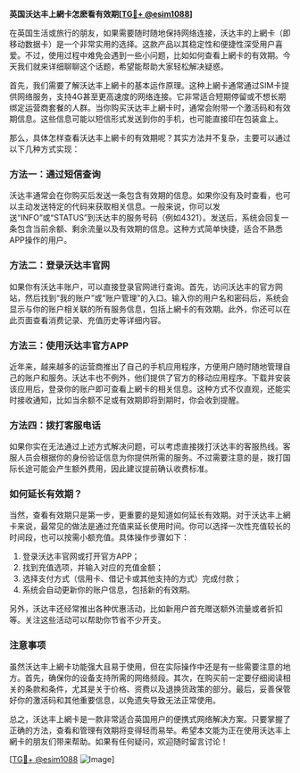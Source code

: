 **英国沃达丰上網卡怎麽看有效期[[TG💪+ @esim1088](https://t.me/s/esim1088)]**

在英国生活或旅行的朋友，如果需要随时随地保持网络连接，沃达丰的上網卡（即移动数据卡）是一个非常实用的选择。这款产品以其稳定性和便捷性深受用户喜爱。不过，使用过程中难免会遇到一些小问题，比如如何查看上網卡的有效期。今天我们就来详细聊聊这个话题，希望能帮助大家轻松解决疑惑。

首先，我们需要了解沃达丰上網卡的基本运作原理。这种上網卡通常通过SIM卡提供网络服务，支持4G甚至更高速度的网络连接。它非常适合短期停留或不想长期绑定运营商套餐的人群。当你购买沃达丰上網卡时，通常会附带一个激活码和有效期信息。这些信息可能以短信形式发送到你的手机，也可能直接印在包装盒上。

那么，具体怎样查看沃达丰上網卡的有效期呢？其实方法并不复杂，主要可以通过以下几种方式实现：

### 方法一：通过短信查询

沃达丰通常会在你购买后发送一条包含有效期的信息。如果你没有及时查看，也可以主动发送特定的代码来获取相关信息。一般来说，你可以发送“INFO”或“STATUS”到沃达丰的服务号码（例如4321）。发送后，系统会回复一条包含当前余额、剩余流量以及有效期的信息。这种方式简单快捷，适合不熟悉APP操作的用户。

### 方法二：登录沃达丰官网

如果你有沃达丰账户，可以直接登录官网进行查询。首先，访问沃达丰的官方网站，然后找到“我的账户”或“账户管理”的入口。输入你的用户名和密码后，系统会显示与你的账户相关联的所有服务信息，包括上網卡的有效期。此外，你还可以在此页面查看消费记录、充值历史等详细内容。

### 方法三：使用沃达丰官方APP

近年来，越来越多的运营商推出了自己的手机应用程序，方便用户随时随地管理自己的账户和服务。沃达丰也不例外，他们提供了官方的移动应用程序。下载并安装该应用后，登录你的账户即可查看上網卡的相关信息。这种方式不仅直观，还能实时接收通知，比如当余额不足或有效期即将到期时，你会收到提醒。

### 方法四：拨打客服电话

如果你实在无法通过上述方式解决问题，可以考虑直接拨打沃达丰的客服热线。客服人员会根据你的身份验证信息为你提供所需的服务。不过需要注意的是，拨打国际长途可能会产生额外费用，因此建议提前确认收费标准。

### 如何延长有效期？

当然，查看有效期只是第一步，更重要的是知道如何延长有效期。对于沃达丰上網卡来说，最常见的做法是通过充值来延长使用时间。你可以选择一次性充值较长的时间段，也可以按需小额充值。具体操作步骤如下：

1. 登录沃达丰官网或打开官方APP；
2. 找到充值选项，并输入对应的充值金额；
3. 选择支付方式（信用卡、借记卡或其他支持的方式）完成付款；
4. 系统会自动更新你的账户信息，包括新的有效期。

另外，沃达丰还经常推出各种优惠活动，比如新用户首充赠送额外流量或者折扣等。关注这些活动可以帮助你节省不少开支。

### 注意事项

虽然沃达丰上網卡功能强大且易于使用，但在实际操作中还是有一些需要注意的地方。首先，确保你的设备支持所需的网络频段。其次，在购买前一定要仔细阅读相关的条款和条件，尤其是关于价格、资费以及退换货政策的部分。最后，妥善保管好你的激活码和其他重要信息，以免遗失导致无法正常使用。

总之，沃达丰上網卡是一款非常适合英国用户的便携式网络解决方案。只要掌握了正确的方法，查看和管理有效期将变得轻而易举。希望本文能为正在使用沃达丰上網卡的朋友们带来帮助。如果有任何疑问，欢迎随时留言讨论！

[[TG💪+ @esim1088](https://t.me/s/esim1088) ![Image](https://i.postimg.cc/4NQfJmqS/Snipaste-2025-05-13-00-14-12.png)]